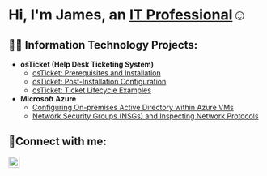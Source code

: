 <h1>Hi, I'm James, an <a href="https://www.linkedin.com/in/james-asedo/">IT Professional</a>☺</h1>

<h2>👨‍💻 Information Technology Projects:</h2>

- <b>osTicket (Help Desk Ticketing System)</b>
  - [osTicket: Prerequisites and Installation](https://github.com/JamesAsedo/osticket-prereqs)
  - [osTicket: Post-Installation Configuration](https://github.com/JamesAsedo/post-install-config)
  - [osTicket: Ticket Lifecycle Examples](https://github.com/JamesAsedo/ticket-lifecycle)
- <b>Microsoft Azure</b>
  - [Configuring On-premises Active Directory within Azure VMs](https://github.com/JamesAsedo/configure-active-directory)
  - [Network Security Groups (NSGs) and Inspecting Network Protocols](https://github.com/JamesAsedo/azure-network-protocols)

<h2>🤳Connect with me:</h2>

[<img align="left" alt="Josh | LinkedIn" width="22px" src="https://cdn.jsdelivr.net/npm/simple-icons@v3/icons/linkedin.svg" />][linkedin]

[linkedin]: https://www.linkedin.com/in/james-asedo/
